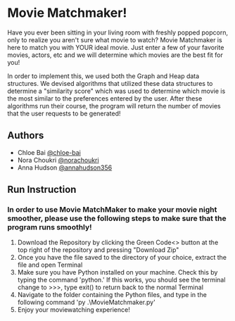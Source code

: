 # Movie Matchmaker!

Have you ever been sitting in your living room with freshly popped popcorn, only to realize you aren't sure what movie to watch? Movie Matchmaker is here to match you with YOUR ideal movie. Just enter a few of your favorite movies, actors, etc and we will determine which movies are the best fit for you!

In order to implement this, we used both the Graph and Heap data structures. We devised algorithms that utilized these data structures to determine a "similarity score" which was used to determine which movie is the most similar to the preferences entered by the user. After these algorithms run their course, the program will return the number of movies that the user requests to be generated!



## Authors

- Chloe Bai [@chloe-bai](https://www.github.com/chloe-bai)
- Nora Choukri [@norachoukri](https://www.github.com/norachoukri)
- Anna Hudson [@annahudson356](https://www.github.com/annahudson356)

## Run Instruction

### In order to use Movie MatchMaker to make your movie night smoother, please use the following steps to make sure that the program runs smoothly!
1. Download the Repository by clicking the Green Code<> button at the top right of the repository and pressing "Download Zip"
2. Once you have the file saved to the directory of your choice, extract the file and open Terminal
3. Make sure you have Python installed on your machine. Check this by typing the command 'python.' If this works, you should see the terminal change to >>>, type exit() to return back to the normal Terminal
4. Navigate to the folder containing the Python files, and type in the following command 'py .\MovieMatchmaker.py'
5. Enjoy your moviewatching experience!
